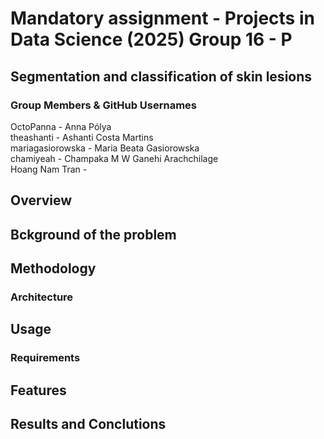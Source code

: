 # Mandatory assignment - Projects in Data Science (2025) Group 16 - P

## Segmentation and classification of skin lesions


### Group  Members & GitHub Usernames

OctoPanna - Anna Pólya <br>
theashanti - Ashanti Costa Martins <br>
mariagasiorowska - Maria Beata Gasiorowska <br>
chamiyeah - Champaka M W Ganehi Arachchilage <br>
Hoang Nam Tran - <br>

## Overview
## Bckground of the problem <br>

## Methodology 
### Architecture <br>

## Usage
### Requirements <br>

## Features

## Results and Conclutions 







